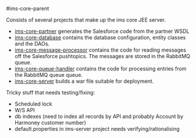 #ims-core-parent

Consists of several projects that make up the ims core JEE server.

 * [ims-core-partner](./ims-core-partner/README.md) generates the Salesforce code from the partner WSDL  
 * [ims-core-database](./ims-core-database/README.md) contains the database configuration, entity classes and the DAOs. 
 * [ims-core-message-processor](./ims-core-message-processor/README.md) contains the code for reading messages off the Salesforce pushtopics. The messages are stored in the RabbitMQ queue.
 * [ims-core-queue-handler](./ims-core-queue-handler/README.md) contains the code for processing entries from the RabbitMQ queue queue.
 * [ims-core-server](./ims-core-server/README.md) builds a war file suitable for deployment.
 
 Tricky stuff that needs testing/fixing:

 * Scheduled lock
 * W/S API
 * db indexes (need to index all records by API and probably Account by Harmoney customer number)
 * default.properties in ims-server project needs verifying/rationalising

  
 
